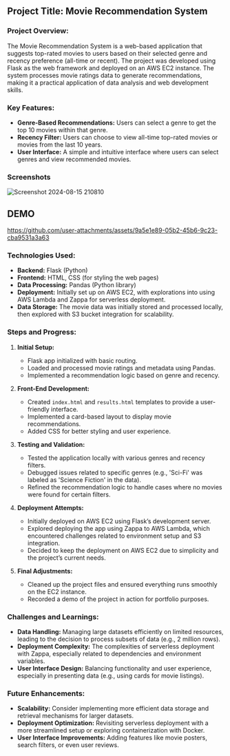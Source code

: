 ## Project Title: **Movie Recommendation System**

### Project Overview:
The Movie Recommendation System is a web-based application that suggests top-rated movies to users based on their selected genre and recency preference (all-time or recent). The project was developed using Flask as the web framework and deployed on an AWS EC2 instance. The system processes movie ratings data to generate recommendations, making it a practical application of data analysis and web development skills.

### Key Features:
- **Genre-Based Recommendations:** Users can select a genre to get the top 10 movies within that genre.
- **Recency Filter:** Users can choose to view all-time top-rated movies or movies from the last 10 years.
- **User Interface:** A simple and intuitive interface where users can select genres and view recommended movies.
### Screenshots
![Screenshot 2024-08-15 210810](https://github.com/user-attachments/assets/43e0ee6e-cfa7-49f4-8d87-07050f31d591) 


## DEMO


https://github.com/user-attachments/assets/9a5e1e89-05b2-45b6-9c23-cba9531a3a63




### Technologies Used:
- **Backend:** Flask (Python)
- **Frontend:** HTML, CSS (for styling the web pages)
- **Data Processing:** Pandas (Python library)
- **Deployment:** Initially set up on AWS EC2, with explorations into using AWS Lambda and Zappa for serverless deployment.
- **Data Storage:** The movie data was initially stored and processed locally, then explored with S3 bucket integration for scalability.

### Steps and Progress:
1. **Initial Setup:**
   - Flask app initialized with basic routing.
   - Loaded and processed movie ratings and metadata using Pandas.
   - Implemented a recommendation logic based on genre and recency.

2. **Front-End Development:**
   - Created `index.html` and `results.html` templates to provide a user-friendly interface.
   - Implemented a card-based layout to display movie recommendations.
   - Added CSS for better styling and user experience.

3. **Testing and Validation:**
   - Tested the application locally with various genres and recency filters.
   - Debugged issues related to specific genres (e.g., 'Sci-Fi' was labeled as 'Science Fiction' in the data).
   - Refined the recommendation logic to handle cases where no movies were found for certain filters.

4. **Deployment Attempts:**
   - Initially deployed on AWS EC2 using Flask’s development server.
   - Explored deploying the app using Zappa to AWS Lambda, which encountered challenges related to environment setup and S3 integration.
   - Decided to keep the deployment on AWS EC2 due to simplicity and the project’s current needs.

5. **Final Adjustments:**
   - Cleaned up the project files and ensured everything runs smoothly on the EC2 instance.
   - Recorded a demo of the project in action for portfolio purposes.

### Challenges and Learnings:
- **Data Handling:** Managing large datasets efficiently on limited resources, leading to the decision to process subsets of data (e.g., 2 million rows).
- **Deployment Complexity:** The complexities of serverless deployment with Zappa, especially related to dependencies and environment variables.
- **User Interface Design:** Balancing functionality and user experience, especially in presenting data (e.g., using cards for movie listings).

### Future Enhancements:
- **Scalability:** Consider implementing more efficient data storage and retrieval mechanisms for larger datasets.
- **Deployment Optimization:** Revisiting serverless deployment with a more streamlined setup or exploring containerization with Docker.
- **User Interface Improvements:** Adding features like movie posters, search filters, or even user reviews.
